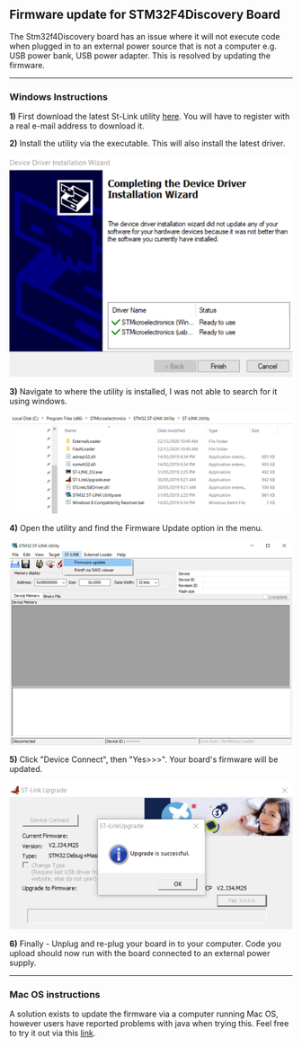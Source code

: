 ## Firmware update for STM32F4Discovery Board
The Stm32f4Discovery board has an issue where it will not execute code when plugged in to an external power source that is not a computer e.g. USB power bank, USB power adapter. This is resolved by updating the firmware.

---

### Windows Instructions

**1)** First download the latest St-Link utility [here](https://www.st.com/en/development-tools/stsw-link004.html "St-Link Utility"). You will have to register with a real e-mail address to download it.

**2)** Install the utility via the executable. This will also install the latest driver.

![Installing the Driver](imgs/install.png)

**3)** Navigate to where the utility is installed, I was not able to search for it using windows.

![Location of Utility](imgs/location.png)

**4)** Open the utility and find the Firmware Update option in the menu.

![Utility Interface](imgs/utility.png)


**5)** Click "Device Connect", then "Yes>>>". Your board's firmware will be updated.

![Firmware Update](imgs/update.png)

**6)** Finally - Unplug and re-plug your board in to your computer. Code you upload should now run with the board connected to an external power supply.

---

### Mac OS instructions
A solution exists to update the firmware via a computer running Mac OS, however users have reported problems with java when trying this. Feel free to try it out via this [link](https://www.st.com/en/development-tools/stsw-link007.html "St-link Firmware Update").